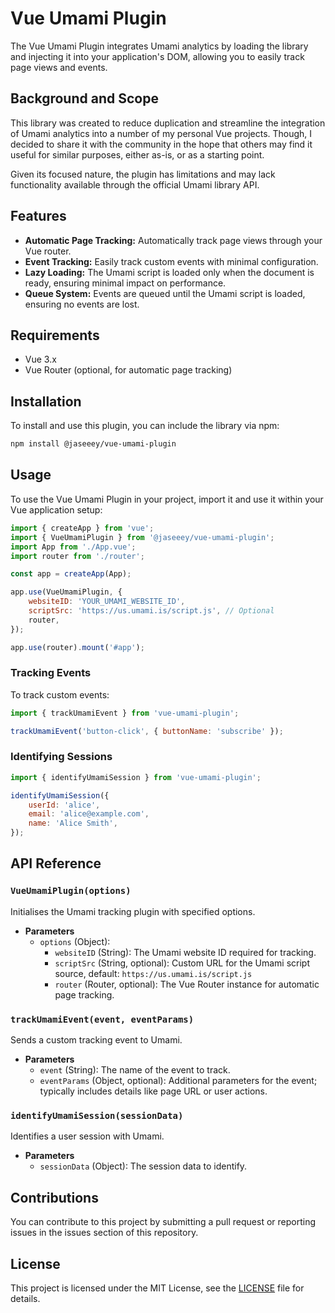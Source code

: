 # Vue Umami Plugin

The Vue Umami Plugin integrates Umami analytics by loading the library and injecting it into your application's DOM, allowing you to easily track page views and events.

## Background and Scope

This library was created to reduce duplication and streamline the integration of Umami analytics into a number of my personal Vue projects. Though, I decided to share it with the community in the hope that others may find it useful for similar purposes, either as-is, or as a starting point.

Given its focused nature, the plugin has limitations and may lack functionality available through the official Umami library API.

## Features

- **Automatic Page Tracking:** Automatically track page views through your Vue router.
- **Event Tracking:** Easily track custom events with minimal configuration.
- **Lazy Loading:** The Umami script is loaded only when the document is ready, ensuring minimal impact on performance.
- **Queue System:** Events are queued until the Umami script is loaded, ensuring no events are lost.

## Requirements

- Vue 3.x
- Vue Router (optional, for automatic page tracking)

## Installation

To install and use this plugin, you can include the library via npm:

```bash
npm install @jaseeey/vue-umami-plugin
```

## Usage

To use the Vue Umami Plugin in your project, import it and use it within your Vue application setup:

```javascript
import { createApp } from 'vue';
import { VueUmamiPlugin } from '@jaseeey/vue-umami-plugin';
import App from './App.vue';
import router from './router';

const app = createApp(App);

app.use(VueUmamiPlugin, {
    websiteID: 'YOUR_UMAMI_WEBSITE_ID',
    scriptSrc: 'https://us.umami.is/script.js', // Optional
    router,
});

app.use(router).mount('#app');
```

### Tracking Events

To track custom events:

```javascript
import { trackUmamiEvent } from 'vue-umami-plugin';

trackUmamiEvent('button-click', { buttonName: 'subscribe' });
```

### Identifying Sessions

```javascript
import { identifyUmamiSession } from 'vue-umami-plugin';

identifyUmamiSession({
    userId: 'alice',
    email: 'alice@example.com',
    name: 'Alice Smith',
});
```

## API Reference

### `VueUmamiPlugin(options)`

Initialises the Umami tracking plugin with specified options.

- **Parameters**
    - `options` (Object):
        - `websiteID` (String): The Umami website ID required for tracking.
        - `scriptSrc` (String, optional): Custom URL for the Umami script source, default: `https://us.umami.is/script.js`
        - `router` (Router, optional): The Vue Router instance for automatic page tracking.

### `trackUmamiEvent(event, eventParams)`

Sends a custom tracking event to Umami.

- **Parameters**
    - `event` (String): The name of the event to track.
    - `eventParams` (Object, optional): Additional parameters for the event; typically includes details like page URL or user actions.

### `identifyUmamiSession(sessionData)`

Identifies a user session with Umami.

- **Parameters**
    - `sessionData` (Object): The session data to identify.

## Contributions

You can contribute to this project by submitting a pull request or reporting issues in the issues section of this repository.

## License

This project is licensed under the MIT License, see the [LICENSE](LICENSE) file for details.
